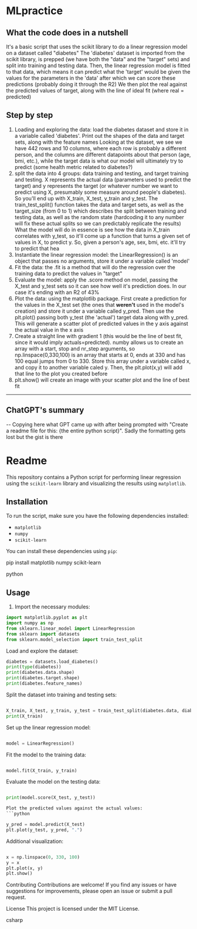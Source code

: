 # MLpractice

## What the code does in a nutshell
It's a basic script that uses the scikit library to do a linear regression model on a dataset called "diabetes"
The 'diabetes' dataset is imported from the scikit library, is prepped (we have both the "data" and the "target" sets) and split into training and testing data. Then, the linear regression model is fitted to that data, which means it can predict what the 'target' would be given the values for the parameters in the 'data' after which we can score these predictions (probably doing it through the R2)
We then plot the real against the predicted values of target, along with the line of ideal fit (where real = predicted)

## Step by step
1. Loading and exploring the data: load the diabetes dataset and store it in a variable called 'diabetes'. Print out the shapes of the data and target sets, along with the feature names
  Looking at the dataset, we see we have 442 rows and 10 columns, where each row is probably a different person, and the columns are different datapoints about that person (age, bmi, etc.), while the target data is what our model will ultimately try to predict (some health metric related to diabetes?)
3. split the data into 4 groups: data training and testing, and target training and testing. X represents the actual data (parameters used to predict the target) and y represents the target (or whatever number we want to predict using X, presumably some measure around people's diabetes). So you'll end up with X_train, X_test, y_train and y_test. The train_test_split() function takes the data and target sets, as well as the target_size (from 0 to 1) which describes the split between training and testing data, as well as the random state (hardcoding it to any number will fix these actual splits so we can predictably replicate the results)
  What the model will do in essence is see how the data in X_train correlates with y_test, so it'll come up a function that turns a given set of values in X, to predict y. So, given a person's age, sex, bmi, etc. it'll try to predict that hea
4. Instantiate the linear regression model: the LinearRegression() is an object that passes no arguments, store it under a variable called 'model'
5. Fit the data: the .fit is a method that will do the regression over the training data to predict the values in "target"
6. Evaluate the model: apply the .score method on model, passing the X_test and y_test sets so it can see how well it's prediction does. In our case it's ending with an R2 of 43%
7. Plot the data: using the matplotlib package. First create a prediction for the values in the X_test set (the ones that **weren't** used in the model's creation) and store it under a variable called y_pred. Then use the plt.plot() passing both y_test (the 'actual') target data along with y_pred. This will generate a scatter plot of predicted values in the y axis against the actual value in the x axis
8. Create a straight line with gradient 1 (this would be the line of best fit, since it would imply actuals=predicted). numby allows us to create an array with a start, stop and nr_step arguments, so np.linspace(0,330,100) is an array that starts at 0, ends at 330 and has 100 equal jumps from 0 to 330. Store this array under a variable called x, and copy it to another variable caled y. Then, the plt.plot(x,y) will add that line to the plot you created before
9. plt.show() will create an image with your scatter plot and the line of best fit



--------





## ChatGPT's summary
-- Copying here what GPT came up with after being prompted with "Create a readme file for this:  {the entire python script}". Sadly the formatting gets lost but the gist is there

# Readme

This repository contains a Python script for performing linear regression using the `scikit-learn` library and visualizing the results using `matplotlib`.

## Installation

To run the script, make sure you have the following dependencies installed:

- `matplotlib`
- `numpy`
- `scikit-learn`

You can install these dependencies using `pip`:

pip install matplotlib numpy scikit-learn

python

## Usage

1. Import the necessary modules:

```python
import matplotlib.pyplot as plt
import numpy as np
from sklearn.linear_model import LinearRegression
from sklearn import datasets
from sklearn.model_selection import train_test_split
```

Load and explore the dataset:
```python
diabetes = datasets.load_diabetes()
print(type(diabetes))
print(diabetes.data.shape)
print(diabetes.target.shape)
print(diabetes.feature_names)
```

Split the dataset into training and testing sets:
```python

X_train, X_test, y_train, y_test = train_test_split(diabetes.data, diabetes.target, test_size=0.2, random_state=1)
print(X_train)
```
Set up the linear regression model:
```python

model = LinearRegression()
```

Fit the model to the training data:
```python

model.fit(X_train, y_train)
```
Evaluate the model on the testing data:
```python

print(model.score(X_test, y_test))

Plot the predicted values against the actual values:
```python

y_pred = model.predict(X_test)
plt.plot(y_test, y_pred, ".")
```

Additional visualization:
```python

x = np.linspace(0, 330, 100)
y = x
plt.plot(x, y)
plt.show()
```

Contributing
Contributions are welcome! If you find any issues or have suggestions for improvements, please open an issue or submit a pull request.

License
This project is licensed under the MIT License.

csharp
